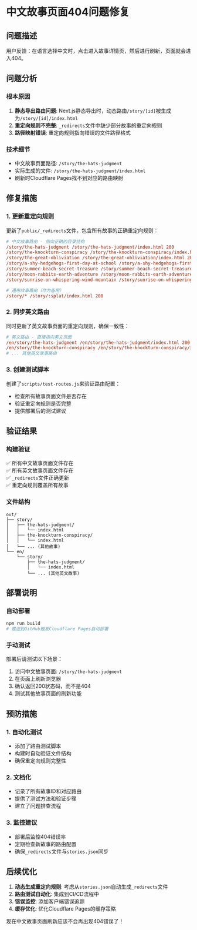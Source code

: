 # 中文故事页面404问题修复

## 问题描述

用户反馈：在语言选择中文时，点击进入故事详情页，然后进行刷新，页面就会进入404。

## 问题分析

### 根本原因
1. **静态导出路由问题**: Next.js静态导出时，动态路由`/story/[id]`被生成为`/story/[id]/index.html`
2. **重定向规则不完整**: `_redirects`文件中缺少部分故事的重定向规则
3. **路径映射错误**: 重定向规则指向错误的文件路径格式

### 技术细节
- 中文故事页面路径: `/story/the-hats-judgment`
- 实际生成的文件: `/story/the-hats-judgment/index.html`
- 刷新时Cloudflare Pages找不到对应的路由映射

## 修复措施

### 1. 更新重定向规则
更新了`public/_redirects`文件，包含所有故事的正确重定向规则：

```ini
# 中文故事路由 - 指向正确的目录结构
/story/the-hats-judgment /story/the-hats-judgment/index.html 200
/story/the-knockturn-conspiracy /story/the-knockturn-conspiracy/index.html 200
/story/the-great-obliviation /story/the-great-obliviation/index.html 200
/story/a-shy-hedgehogs-first-day-at-school /story/a-shy-hedgehogs-first-day-at-school/index.html 200
/story/summer-beach-secret-treasure /story/summer-beach-secret-treasure/index.html 200
/story/moon-rabbits-earth-adventure /story/moon-rabbits-earth-adventure/index.html 200
/story/sunrise-on-whispering-wind-mountain /story/sunrise-on-whispering-wind-mountain/index.html 200

# 通用故事路由（作为备用）
/story/* /story/:splat/index.html 200
```

### 2. 同步英文路由
同时更新了英文故事页面的重定向规则，确保一致性：

```ini
# 英文路由 - 直接指向英文页面
/en/story/the-hats-judgment /en/story/the-hats-judgment/index.html 200
/en/story/the-knockturn-conspiracy /en/story/the-knockturn-conspiracy/index.html 200
# ... 其他英文故事路由
```

### 3. 创建测试脚本
创建了`scripts/test-routes.js`来验证路由配置：
- 检查所有故事页面文件是否存在
- 验证重定向规则是否完整
- 提供部署后的测试建议

## 验证结果

### 构建验证
✅ 所有中文故事页面文件存在  
✅ 所有英文故事页面文件存在  
✅ `_redirects`文件正确更新  
✅ 重定向规则覆盖所有故事  

### 文件结构
```
out/
├── story/
│   ├── the-hats-judgment/
│   │   └── index.html
│   ├── the-knockturn-conspiracy/
│   │   └── index.html
│   └── ... (其他故事)
└── en/
    └── story/
        ├── the-hats-judgment/
        │   └── index.html
        └── ... (其他英文故事)
```

## 部署说明

### 自动部署
```bash
npm run build
# 推送到GitHub触发Cloudflare Pages自动部署
```

### 手动测试
部署后请测试以下场景：
1. 访问中文故事页面: `/story/the-hats-judgment`
2. 在页面上刷新浏览器
3. 确认返回200状态码，而不是404
4. 测试其他故事页面的刷新功能

## 预防措施

### 1. 自动化测试
- 添加了路由测试脚本
- 构建时自动验证文件结构
- 确保重定向规则完整性

### 2. 文档化
- 记录了所有故事ID和对应路由
- 提供了测试方法和验证步骤
- 建立了问题排查流程

### 3. 监控建议
- 部署后监控404错误率
- 定期检查新故事的路由配置
- 确保`_redirects`文件与`stories.json`同步

## 后续优化

1. **动态生成重定向规则**: 考虑从`stories.json`自动生成`_redirects`文件
2. **路由测试自动化**: 集成到CI/CD流程中
3. **错误监控**: 添加客户端错误追踪
4. **缓存优化**: 优化Cloudflare Pages的缓存策略

现在中文故事页面刷新应该不会再出现404错误了！
